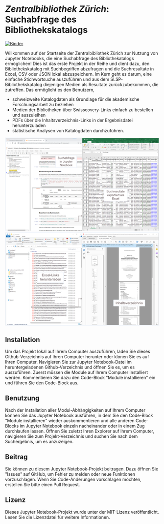# *Zentralbibliothek Zürich*: Suchabfrage des Bibliothekskatalogs 

[![Binder](https://mybinder.org/badge_logo.svg)](https://mybinder.org/v2/gh/zb-saml/suche-zb-katalog/main?labpath=Einfache_Suchabfrage_ZB-Katalog.ipynb)

Willkommen auf der Startseite der Zentralbibliothek Zürich zur Nutzung von Jupyter Notebooks, die eine Suchabfrage des Bibliothekatalogs ermöglichen! Dies ist das erste Projekt in der Reihe und dient dazu, den Bibliothekskatalog mit Suchbegriffen abzufragen und die Suchresultate in Excel, CSV oder JSON lokal abzuspeichern. Im Kern geht es darum, eine einfache Stichwortsuche auszuführen und aus dem SLSP-Bibliothekskatalog diejenigen Medien als Resultate zurückzubekommen, die zutreffen. Das ermöglicht es den Benutzern, 
* schweizweite Katalogdaten als Grundlage für die akademische Forschungsarbeit zu beziehen
* Medien der Bibliotheken über Swisscovery-Links einfach zu bestellen und auszuleihen
* PDFs über die Inhaltsverzeichnis-Links in der Ergebnisdatei herunterzuladen
* statistische Analysen von Katalogdaten durchzuführen.

![screenshot_suchresultat](screenshot_suchresultat.png)
![screenshot_download](screenshot_download.png)

## Installation 
Um das Projekt lokal auf Ihrem Computer auszuführen, laden Sie dieses Github-Verzeichnis auf Ihren Computer herunter oder klonen Sie es auf Ihren Computer. 
Navigieren Sie zur Jupyter Notebook-Datei im heruntergeladenen Github-Verzeichnis und öffnen Sie es, um es auszuführen. 
Zuerst müssen die Module auf Ihrem Computer installiert werden. Kommentieren Sie dazu den Code-Block "Module installieren" ein und führen Sie den Code-Block aus. 

## Benutzung
Nach der Installation aller Modul-Abhängigkeiten auf Ihrem Computer können Sie das Jupyter Notebook ausführen, in dem Sie den Code-Block "Module installieren" wieder auskommentieren und alle anderen Code-Blocks im Jupyter Notebook einzeln nacheinander oder in einem Zug durchlaufen lassen. Öffnen Sie zuletzt Ihren Explorer auf Ihrem Computer, navigieren Sie zum Projekt-Verzeichnis und suchen Sie nach dem Suchergebnis, um es anzuzeigen. 

## Beitrag
Sie können zu diesem Jupyter Notebook-Projekt beitragen. Dazu öffnen Sie "Issues" auf GitHub, um Fehler zu melden oder neue Funktionen vorzuschlagen. Wenn Sie Code-Änderungen vorschlagen möchten, erstellen Sie bitte einen Pull Request. 

## Lizenz 
Dieses Jupyter Notebook-Projekt wurde unter der MIT-Lizenz veröffentlicht. Lesen Sie die Lizenzdatei für weitere Informationen. 
